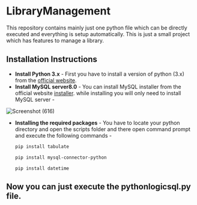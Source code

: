 # LibraryManagement

This repository contains mainly just one python file which can be directly executed and everything is setup automatically.
This is just a small project which has features to manage a library.

## Installation Instructions
* **Install Python 3.x** - First you have to install a version of python (3.x) from the [official website](https://www.python.org/downloads/).
* **Install MySQL server8.0** - 
  You can install MySQL installer from the official website [installer](https://dev.mysql.com/downloads/installer/).
  while installing you will only need to install MySQL server -
  
![Screenshot (616)](https://user-images.githubusercontent.com/99265805/155859137-7c9cebc6-58a3-4e17-9c8a-8d66d7df2213.png)

* **Installing the required packages** -
  You have to locate your python directory and open the scripts folder and there open command prompt and execute the following commands -
  ```sh
  pip install tabulate
  ```
  ```sh
  pip install mysql-connector-python
  ```
  ```
  pip install datetime
  ```
  
## Now you can just execute the pythonlogicsql.py file. 
